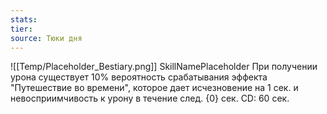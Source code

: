 ```yaml
---
stats: 
tier: 
source: Тюки дня
---
```

![[Temp/Placeholder_Bestiary.png]]
SkillNamePlaceholder
При получении урона существует 10% вероятность срабатывания эффекта "Путешествие во времени", которое дает исчезновение на 1 сек. и невосприимчивость к урону в течение след. {0} сек. CD: 60 сек.
